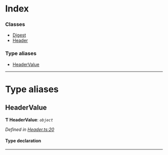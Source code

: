 

# Index

### Classes

* [Digest](../classes/_header_.digest.md)
* [Header](../classes/_header_.header.md)

### Type aliases

* [HeaderValue](_header_.md#headervalue)

---

# Type aliases

<a id="headervalue"></a>

##  HeaderValue

**Ƭ HeaderValue**: *`object`*

*Defined in [Header.ts:20](https://github.com/polkadot-js/api/blob/4344f33/packages/types/src/Header.ts#L20)*

#### Type declaration

___

